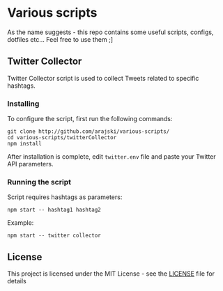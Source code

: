 # Various scripts

As the name suggests - this repo contains some useful scripts, configs, dotfiles etc... Feel free to use them ;]

## Twitter Collector

Twitter Collector script is used to collect Tweets related to specific hashtags.

### Installing

To configure the script, first run the following commands:

```
git clone http://github.com/arajski/various-scripts/
cd various-scripts/twitterCollector
npm install
```
After installation is complete, edit `twitter.env` file and paste your Twitter API parameters.

### Running the script

Script requires hashtags as parameters:

```
npm start -- hashtag1 hashtag2
```
Example:

```
npm start -- twitter collector
```
## License

This project is licensed under the MIT License - see the [LICENSE](LICENSE) file for details

